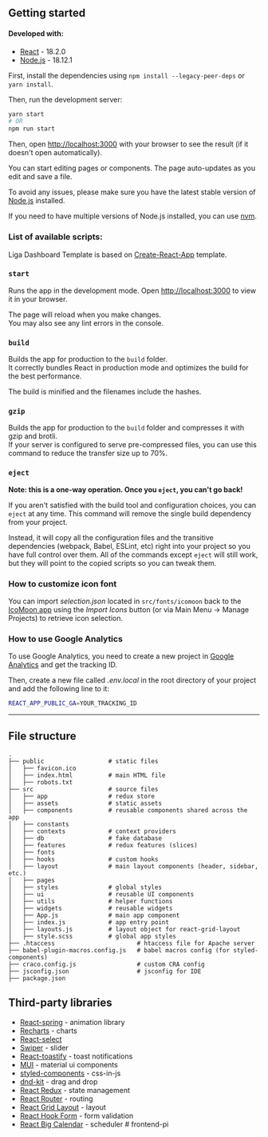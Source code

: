 ## Getting started

#### Developed with:

- [React](https://reactjs.org/) - 18.2.0
- [Node.js](https://nodejs.org/en/) - 18.12.1

First, install the dependencies using `npm install --legacy-peer-deps` or `yarn install`.

Then, run the development server:

```bash
yarn start
# OR
npm run start
```

Then, open [http://localhost:3000](http://localhost:3000) with your browser to see the result (if it doesn't open automatically).

You can start editing pages or components. The page auto-updates as you edit and save a file.

To avoid any issues, please make sure you have the latest stable version of [Node.js](https://nodejs.org/en/) installed.

If you need to have multiple versions of Node.js installed, you can use [nvm](https://github.com/nvm-sh/nvm).

### List of available scripts:

Liga Dashboard Template is based on [Create-React-App](https://create-react-app.dev) template.

### `start`

Runs the app in the development mode.
Open [http://localhost:3000](http://localhost:3000) to view it in your browser.

The page will reload when you make changes.\
You may also see any lint errors in the console.

### `build`

Builds the app for production to the `build` folder.\
It correctly bundles React in production mode and optimizes the build for the best performance.

The build is minified and the filenames include the hashes.

### `gzip`

Builds the app for production to the `build` folder and compresses it with gzip and brotli.\
If your server is configured to serve pre-compressed files, you can use this command to reduce the transfer size up to 70%.

### `eject`

**Note: this is a one-way operation. Once you `eject`, you can't go back!**

If you aren't satisfied with the build tool and configuration choices, you can `eject` at any time. This command will remove the single build dependency from your project.

Instead, it will copy all the configuration files and the transitive dependencies (webpack, Babel, ESLint, etc) right into your project so you have full control over them. All of the commands except `eject` will still work, but they will point to the copied scripts so you can tweak them.

### How to customize icon font

You can import *selection.json* located in `src/fonts/icomoon` back to the [IcoMoon app](https://icomoon.io/app) using the *Import Icons* button (or via Main Menu → Manage Projects) to retrieve icon selection.

### How to use Google Analytics

To use Google Analytics, you need to create a new project in [Google Analytics](https://analytics.google.com/analytics/web/) and get the tracking ID.

Then, create a new file called *.env.local* in the root directory of your project and add the following line to it:

```bash
REACT_APP_PUBLIC_GA=YOUR_TRACKING_ID
```

------

## File structure

    .
    ├── public                  # static files
    │   ├── favicon.ico
    │   ├── index.html          # main HTML file
    │   ├── robots.txt
    ├── src                     # source files
    │   ├── app                 # redux store
    │   ├── assets              # static assets
    │   ├── components          # reusable components shared across the app
    │   ├── constants           
    │   ├── contexts            # context providers
    │   ├── db                  # fake database
    │   ├── features            # redux features (slices)
    │   ├── fonts               
    │   ├── hooks               # custom hooks
    │   ├── layout              # main layout components (header, sidebar, etc.)
    │   ├── pages               
    │   ├── styles              # global styles
    │   ├── ui                  # reusable UI components
    │   ├── utils               # helper functions
    │   ├── widgets             # reusable widgets
    │   ├── App.js              # main app component
    │   ├── index.js            # app entry point
    │   ├── layouts.js          # layout object for react-grid-layout
    │   ├── style.scss          # global app styles
    ├── .htaccess                       # htaccess file for Apache server
    ├── babel-plugin-macros.config.js   # babel macros config (for styled-components)
    ├── craco.config.js                 # custom CRA config
    ├── jsconfig.json                   # jsconfig for IDE
    ├── package.json            

## Third-party libraries

- [React-spring](https://www.react-spring.io/) - animation library
- [Recharts](http://recharts.org/en-US/) - charts
- [React-select](https://react-select.com/home)
- [Swiper](https://swiperjs.com/react) - slider
- [React-toastify](https://fkhadra.github.io/react-toastify/introduction) - toast notifications
- [MUI](https://mui.com/) - material ui components
- [styled-components](https://styled-components.com/) - css-in-js
- [dnd-kit](https://dndkit.com/) - drag and drop
- [React Redux](https://react-redux.js.org/) - state management
- [React Router](https://reactrouter.com/) - routing
- [React Grid Layout](https://react-grid-layout.github.io/react-grid-layout/examples/0-showcase.html) - layout
- [React Hook Form](https://react-hook-form.com/) - form validation
- [React Big Calendar](http://jquense.github.io/react-big-calendar/examples/index.html) - scheduler
#   f r o n t e n d - p i  
 